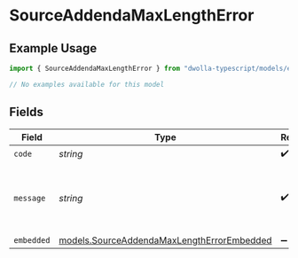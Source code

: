 # SourceAddendaMaxLengthError

## Example Usage

```typescript
import { SourceAddendaMaxLengthError } from "dwolla-typescript/models/errors";

// No examples available for this model
```

## Fields

| Field                                                                                             | Type                                                                                              | Required                                                                                          | Description                                                                                       | Example                                                                                           |
| ------------------------------------------------------------------------------------------------- | ------------------------------------------------------------------------------------------------- | ------------------------------------------------------------------------------------------------- | ------------------------------------------------------------------------------------------------- | ------------------------------------------------------------------------------------------------- |
| `code`                                                                                            | *string*                                                                                          | :heavy_check_mark:                                                                                | N/A                                                                                               | ValidationError                                                                                   |
| `message`                                                                                         | *string*                                                                                          | :heavy_check_mark:                                                                                | N/A                                                                                               | Validation error(s) present. See embedded errors list for more details.                           |
| `embedded`                                                                                        | [models.SourceAddendaMaxLengthErrorEmbedded](../../models/sourceaddendamaxlengtherrorembedded.md) | :heavy_minus_sign:                                                                                | N/A                                                                                               |                                                                                                   |